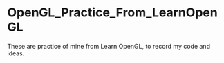 # OpenGL_Practice_From_LearnOpenGL
These are practice of mine from Learn OpenGL, to record my code and ideas.
